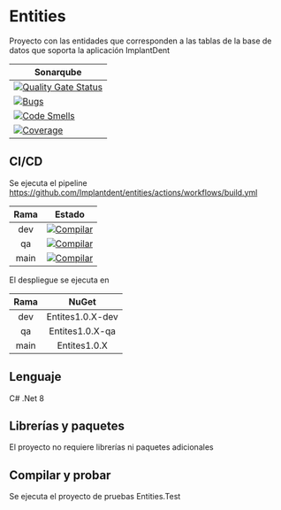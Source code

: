 # Entities

Proyecto con las entidades que corresponden a las tablas de la base de datos que soporta la aplicación ImplantDent

| Sonarqube |
|---|
| [![Quality Gate Status](https://sonarcloud.io/api/project_badges/measure?project=Implantdent_entities&metric=alert_status)](https://sonarcloud.io/summary/new_code?id=Implantdent_entities) |
| [![Bugs](https://sonarcloud.io/api/project_badges/measure?project=Implantdent_entities&metric=bugs)](https://sonarcloud.io/summary/new_code?id=Implantdent_entities) |
| [![Code Smells](https://sonarcloud.io/api/project_badges/measure?project=Implantdent_entities&metric=code_smells)](https://sonarcloud.io/summary/new_code?id=Implantdent_entities) |
| [![Coverage](https://sonarcloud.io/api/project_badges/measure?project=Implantdent_entities&metric=coverage)](https://sonarcloud.io/summary/new_code?id=Implantdent_entities) |


## CI/CD

Se ejecuta el pipeline https://github.com/Implantdent/entities/actions/workflows/build.yml

| Rama | Estado |
|:-:|:-:|
| dev | [![Compilar](https://github.com/Implantdent/entities/actions/workflows/build.yml/badge.svg?branch=dev)](https://github.com/Implantdent/entities/actions/workflows/build.yml) |
| qa | [![Compilar](https://github.com/Implantdent/entities/actions/workflows/build.yml/badge.svg?branch=qa)](https://github.com/Implantdent/entities/actions/workflows/build.yml) |
| main | [![Compilar](https://github.com/Implantdent/entities/actions/workflows/build.yml/badge.svg?branch=main)](https://github.com/Implantdent/entities/actions/workflows/build.yml) |

El despliegue se ejecuta en

| Rama | NuGet |
|:-:|:-:|
| dev | Entites1.0.X-dev |
| qa | Entites1.0.X-qa |
| main | Entites1.0.X |

## Lenguaje

C# .Net 8

## Librerías y paquetes

El proyecto no requiere librerías ni paquetes adicionales

## Compilar y probar

Se ejecuta el proyecto de pruebas Entities.Test